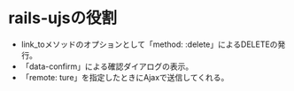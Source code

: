 # rails-ujsの役割
- link_toメソッドのオプションとして「method: :delete」によるDELETEの発行。
- 「data-confirm」による確認ダイアログの表示。
- 「remote: ture」を指定したときにAjaxで送信してくれる。
